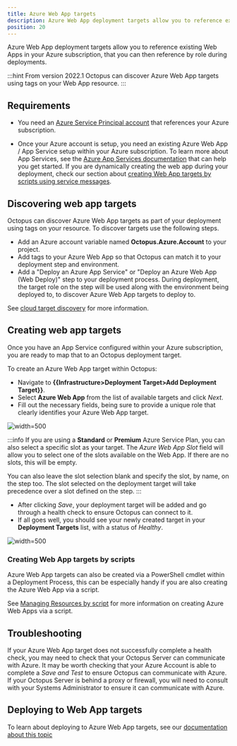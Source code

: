 ```yaml
---
title: Azure Web App targets
description: Azure Web App deployment targets allow you to reference existing Web Apps in your Azure subscription, that you can then reference by role during deployments.
position: 20
---
```


Azure Web App deployment targets allow you to reference existing Web Apps in your Azure subscription, that you can then reference by role during deployments.

:::hint
From version 2022.1 Octopus can discover Azure Web App targets using tags on your Web App resource.
:::

## Requirements

- You need an [Azure Service Principal account](/docs/infrastructure/accounts/azure/index.md#azure-service-principal) that references your Azure subscription.

- Once your Azure account is setup, you need an existing Azure Web App / App Service setup within your Azure subscription. To learn more about App Services, see the [Azure App Services documentation](https://docs.microsoft.com/en-us/azure/app-service/) that can help you get started. If you are dynamically creating the web app during your deployment, check our section about [creating Web App targets by scripts using service messages](#creating-web-app-targets-by-scripts).

## Discovering web app targets

Octopus can discover Azure Web App targets as part of your deployment using tags on your resource. To discover targets use the following steps.

- Add an Azure account variable named **Octopus.Azure.Account** to your project.
- Add tags to your Azure Web App so that Octopus can match it to your deployment step and environment.
- Add a "Deploy an Azure App Service" or "Deploy an Azure Web App (Web Deploy)" step to your deployment process. During deployment, the target role on the step will be used along with the environment being deployed to, to discover Azure Web App targets to deploy to.

See [cloud target discovery](/docs/infrastructure/deployment-targets/cloud-target-discovery/index.md) for more information.

## Creating web app targets

Once you have an App Service configured within your Azure subscription, you are ready to map that to an Octopus deployment target.

To create an Azure Web App target within Octopus:

- Navigate to **{{Infrastructure>Deployment Target>Add Deployment Target}}**.
- Select **Azure Web App** from the list of available targets and click _Next_.
- Fill out the necessary fields, being sure to provide a unique role that clearly identifies your Azure Web App target.

![](create-azure-web-app-target.png "width=500")

:::info
If you are using a **Standard** or **Premium** Azure Service Plan, you can also select a specific slot as your target.
The _Azure Web App Slot_ field will allow you to select one of the slots available on the Web App. If there are no slots, this will be empty.

You can also leave the slot selection blank and specify the slot, by name, on the step too. The slot selected on the deployment target will take precedence over a slot defined on the step.
:::

- After clicking _Save_, your deployment target will be added and go through a health check to ensure Octopus can connect to it.
- If all goes well, you should see your newly created target in your **Deployment Targets** list, with a status of _Healthy_.

![](deployment-targets-web-app-healthy.png "width=500")

### Creating Web App targets by scripts

Azure Web App targets can also be created via a PowerShell cmdlet within a Deployment Process, this can be especially handy if you are also creating the Azure Web App via a script.

See [Managing Resources by script](/docs/infrastructure/deployment-targets/dynamic-infrastructure/index.md) for more information on creating Azure Web Apps via a script.

## Troubleshooting

If your Azure Web App target does not successfully complete a health check, you may need to check that your Octopus Server can communicate with Azure. It may be worth checking that your Azure Account is able to complete a _Save and Test_ to ensure Octopus can communicate with Azure. If your Octopus Server is behind a proxy or firewall, you will need to consult with your Systems Administrator to ensure it can communicate with Azure.

## Deploying to Web App targets

To learn about deploying to Azure Web App targets, see our [documentation about this topic](/docs/deployments/azure/deploying-a-package-to-an-azure-web-app/index.md)

